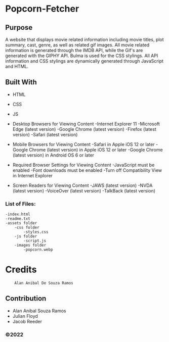 # Popcorn-Fetcher

## Purpose
A website that displays movie related information including movie titles, plot summary, cast, genre, as well as related gif images. All movie related information is generated through the IMDB API, while the Gif's are generated with the GIPHY API. Bulma is used for the CSS stylings. All API information and CSS stylings are dynamically generated through JavaScript and HTML.

## Built With
* HTML
* CSS
* JS



* Desktop Browsers for Viewing Content
    -Internet Explorer 11
    -Microsoft Edge (latest version)
    -Google Chrome (latest version)
    -Firefox (latest version)
    -Safari (latest version)
* Mobile Browsers for Viewing Content
    -Safari in Apple iOS 12 or later
    -Google Chrome (latest version) in Apple iOS 12 or later
    -Google Chrome (latest version) in Android OS 6 or later
* Required Browser Settings for Viewing Content
    -JavaScript must be enabled
    -Font downloads must be enabled
    -Turn off Compatibility View in Internet Explorer
* Screen Readers for Viewing Content
    -JAWS (latest version)
    -NVDA (latest version)
    -VoiceOver (latest version)
    -TalkBack (latest version)

### List of Files:
    -index.html
    -readme.txt
    -assets folder
        -css folder
            -styles.css
        -js folder
            -script.js
        -images folder
            -popcorn.webp
               
# Credits
	    Alan Anibal De Souza Ramos



## Contribution
* Alan Anibal Souza Ramos
* Julian Floyd
* Jacob Reeder

### ©️2022 
